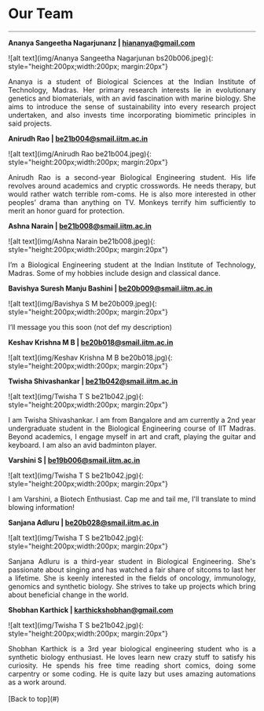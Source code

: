# **Our Team**

<hr style="height:1px;border:none;color:#808080;background-color:#808080;" />

**Ananya Sangeetha Nagarjunanz | <a href="mailto:hiananya@gmail.com">hiananya@gmail.com</a>**

![alt text](img/Ananya Sangeetha Nagarjunan bs20b006.jpeg){: style="height:200px;width:200px; margin:20px"}
<div style="text-align: justify">
Ananya is a student of Biological Sciences at the Indian Institute of Technology, Madras. Her primary research interests lie in evolutionary genetics and biomaterials, with an avid fascination with marine biology. She aims to introduce the sense of sustainability into every research project undertaken, and also invests time incorporating biomimetic principles in said projects. 
</div>

**Anirudh Rao | <a href="mailto:be21b004@smail.iitm.ac.in">be21b004@smail.iitm.ac.in</a>**

![alt text](img/Anirudh Rao be21b004.jpeg){: style="height:200px;width:200px; margin:20px"}
<div style="text-align: justify">
Anirudh Rao is a second-year Biological Engineering student. His life revolves around academics and cryptic crosswords. He needs therapy, but would rather watch terrible rom-coms. He is also more interested in other peoples’ drama than anything on TV. Monkeys terrify him sufficiently to merit an honor guard for protection.
</div>

**Ashna Narain | <a href="mailto:be21b008@smail.iitm.ac.in">be21b008@smail.iitm.ac.in</a>**

![alt text](img/Ashna Narain be21b008.jpeg){: style="height:200px;width:200px; margin:20px"}
<div style="text-align: justify">
I’m a Biological Engineering student at the Indian Institute of Technology, Madras. Some of my hobbies include design and classical dance.
</div>

**Bavishya Suresh Manju Bashini  | <a href="mailto:be20b009@smail.iitm.ac.in">be20b009@smail.iitm.ac.in</a>**

![alt text](img/Bavishya S M be20b009.jpeg){: style="height:200px;width:200px; margin:20px"}
<div style="text-align: justify">
I’ll message you this soon (not def my description)
</div>

**Keshav Krishna M B | <a href="mailto:be20b018@smail.iitm.ac.in">be20b018@smail.iitm.ac.in</a>**

![alt text](img/Keshav Krishna M B be20b018.jpg){: style="height:200px;width:200px; margin:20px"}
<div style="text-align: justify">
</div>

**Twisha Shivashankar | <a href="mailto:be21b042@smail.iitm.ac.in">be21b042@smail.iitm.ac.in</a>**

![alt text](img/Twisha T S be21b042.jpg){: style="height:200px;width:200px; margin:20px"}
<div style="text-align: justify">
I am Twisha Shivashankar. I am from Bangalore and am currently a 2nd year undergraduate student in the Biological Engineering course of IIT Madras. Beyond academics, I engage myself in art and craft, playing the guitar and keyboard. I am also an avid badminton player.
</div>

**Varshini S | <a href="mailto:be19b006@smail.iitm.ac.in">be19b006@smail.iitm.ac.in</a>**

![alt text](img/Twisha T S be21b042.jpg){: style="height:200px;width:200px; margin:20px"}
<div style="text-align: justify">
I am Varshini, a Biotech Enthusiast. Cap me and tail me, I'll translate to mind blowing information!
</div>

**Sanjana Adluru | <a href="mailto:be20b028@smail.iitm.ac.in">be20b028@smail.iitm.ac.in</a>**

![alt text](img/Twisha T S be21b042.jpg){: style="height:200px;width:200px; margin:20px"}
<div style="text-align: justify">
Sanjana Adluru is a third-year student in Biological Engineering. She's passionate about singing and has watched a fair share of sitcoms to last her a lifetime. She is keenly interested in the fields of oncology, immunology, genomics and synthetic biology. She strives to take up projects which bring about beneficial change in the world. 
</div>

**Shobhan Karthick | <a href="mailto:karthickshobhan@gmail.com">karthickshobhan@gmail.com</a>**

![alt text](img/Twisha T S be21b042.jpg){: style="height:200px;width:200px; margin:20px"}
<div style="text-align: justify">
Shobhan Karthick is a 3rd year biological engineering student who is a synthetic biology enthusiast. He loves learn new crazy stuff to satisfy his curiosity. He spends his free time reading short comics, doing some carpentry or some coding. He is quite lazy but uses amazing automations as a work around.
</div>


<br>
[Back to top](#)
